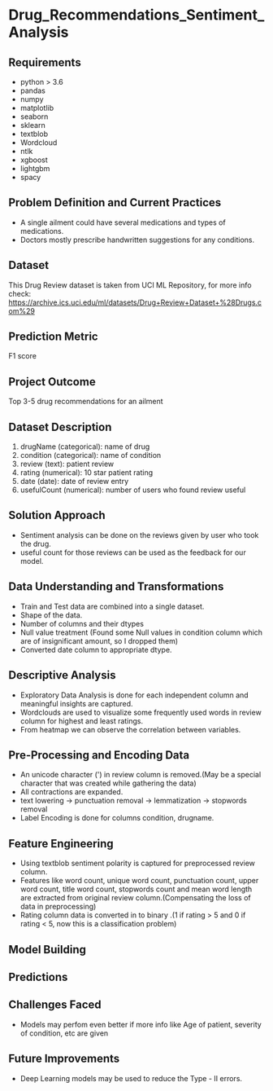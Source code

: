 # Drug_Recommendations_Sentiment_Analysis

## Requirements
- python > 3.6
- pandas
- numpy
- matplotlib
- seaborn
- sklearn
- textblob
- Wordcloud
- ntlk
- xgboost
- lightgbm  
- spacy

## Problem Definition and Current Practices
  - A single ailment could have several medications and types of medications. 
  - Doctors mostly prescribe handwritten suggestions for any conditions.

## Dataset

  This Drug Review dataset is taken from UCI ML Repository, for more info check: https://archive.ics.uci.edu/ml/datasets/Drug+Review+Dataset+%28Drugs.com%29

## Prediction Metric
  F1 score
  
## Project Outcome
  Top 3-5 drug recommendations for an ailment

## Dataset Description
  1. drugName (categorical): name of drug
  2. condition (categorical): name of condition
  3. review (text): patient review
  4. rating (numerical): 10 star patient rating
  5. date (date): date of review entry
  6. usefulCount (numerical): number of users who found review useful

## Solution Approach
  - Sentiment analysis can be done on the reviews given by user who took the drug.
  - useful count for those reviews can be used as the feedback for our model.

## Data Understanding and Transformations
  * Train and Test data are combined into a single dataset.
  * Shape of the data.
  * Number of columns and their dtypes
  * Null value treatment (Found some Null values in condition column which are of insignificant amount, so I dropped them)
  * Converted date column to appropriate dtype.

## Descriptive Analysis
  * Exploratory Data Analysis is done for each independent column and meaningful insights are captured.
  * Wordclouds are used to visualize some frequently used words in review column for highest and least ratings.
  * From heatmap we can observe the correlation between variables.

## Pre-Processing and Encoding Data
  * An unicode character (&#039;) in review column is removed.(May be a special character that was created while gathering the data)
  * All contractions are expanded.
  * text lowering -> punctuation removal -> lemmatization -> stopwords removal
  * Label Encoding is done for columns condition, drugname.

## Feature Engineering
  * Using textblob sentiment polarity is captured for preprocessed review column.
  * Features like word count, unique word count, punctuation count, upper word count, title word count, stopwords count and mean word length are extracted from original           review column.(Compensating the loss of data in preprocessing)
  * Rating column data is converted in to binary .(1 if rating > 5 and 0 if rating < 5, now this is a classification problem)  

## Model Building


## Predictions


## Challenges Faced
  * Models may perfom even better if more info like Age of patient, severity of condition, etc are given

## Future Improvements
  * Deep Learning models may be used to reduce the Type - II errors.


